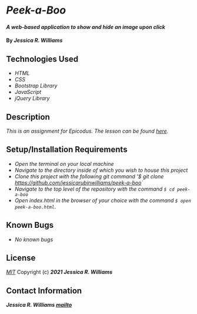 # _Peek-a-Boo_

#### _A web-based application to show and hide an image upon click_

#### By _**Jessica R. Williams**_

## Technologies Used

* _HTML_
* _CSS_
* _Bootstrap Library_
* _JavaScript_
* _jQuery Library_

## Description

_This is an assignment for Epicodus. The lesson can be found [here](https://www.learnhowtoprogram.com/introduction-to-programming/javascript-and-jquery/simple-effects)._

## Setup/Installation Requirements

* _Open the terminal on your local machine_
* _Navigate to the directory inside of which you wish to house this project_
* _Clone this project with the following git command '$ git clone <https://github.com/jessicarubinwilliams/peek-a-boo>`_
* _Navigate to the top level of the repository with the command `$ cd peek-a-boo`_
* _Open index.html in the browser of your choice with the command `$ open peek-a-boo.html`_.

## Known Bugs

* _No known bugs_

## License
*[MIT](https://choosealicense.com/licenses/mit/)*
Copyright (c) **_2021 Jessica R. Williams_**
## Contact Information
**_Jessica R. Williams [mailto](mailto:jessicarubinwilliams@gmail.com)_**
